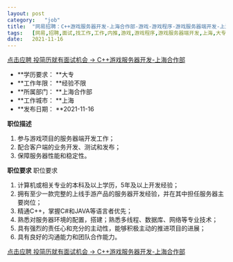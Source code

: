 ```yaml
---
layout:	post
category:	"job"
title:	"网易招聘：C++游戏服务器开发-上海合作部-游戏-游戏程序-游戏服务器端开发-上海大专经验不限"
tags:	[网易,招聘,面试,找工作,工作,内推,游戏,游戏程序,游戏服务器端开发,上海,大专,经验不限]
date:	2021-11-16
---
```


[点击应聘 投简历就有面试机会 -> C++游戏服务器开发-上海合作部](http://mobile.bole.netease.com/bole/boleDetail?id=30923&employeeId=346f03c3cda5f04c&key=all)



- **学历要求： **大专
- **工作年限： **经验不限
- **所属部门： **上海合作部
- **工作城市： **上海
- **发布日期： **2021-11-16



**职位描述**
1. 参与游戏项目的服务器端开发工作；
2. 配合客户端的业务开发、测试和发布；
3. 保障服务器性能和稳定性。




**职位要求**
职位要求
1. 计算机或相关专业的本科及以上学历，5年及以上开发经验；
2. 拥有至少一款完整的上线手游产品的服务器开发经验，并在其中担任服务器主要岗位；
3. 精通C++，掌握C#和JAVA等语言者优先；
4. 熟悉对服务器环境的配置，搭建；熟悉多线程、数据库、网络等专业技术；
5. 具有强烈的责任心和充分的主动性，能够积极主动的推进项目的进展；
6. 具有良好的沟通能力和团队合作能力。



[点击应聘 投简历就有面试机会 -> C++游戏服务器开发-上海合作部](http://mobile.bole.netease.com/bole/boleDetail?id=30923&employeeId=346f03c3cda5f04c&key=all)